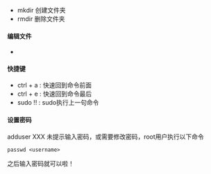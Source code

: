 * mkdir 创建文件夹
* rmdir 删除文件夹

#### 编辑文件
* 

#### 快捷键
* ctrl + a : 快速回到命令前面
* ctrl + e : 快速回到命令最后
* sudo !! : sudo执行上一句命令

#### 设置密码
adduser XXX 未提示输入密码，或需要修改密码，root用户执行以下命令
```
passwd <username>
```
之后输入密码就可以啦！

